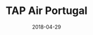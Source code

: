 ---
layout: site
title: "TAP Air Portugal"
date: 2018-04-29
categories: [travel]
version: 1.6.4
major: 1
minor: 6
patch: 4
slug: tap-air-portugal
link: https://www.flytap.com/en-us/
permalink: /sites/:slug
---
